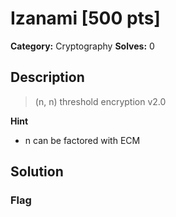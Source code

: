 # Izanami [500 pts]

**Category:** Cryptography
**Solves:** 0

## Description
>(n, n) threshold encryption v2.0

**Hint**
* n can be factored with ECM

## Solution

### Flag

